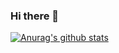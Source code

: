 ### Hi there 👋

[![Anurag's github stats](https://github-readme-stats.vercel.app/api?username=zxdclyz&show_icons=true&theme=ambient_gradient)](https://github.com/zxdclyz)

<!--[![Top Langs](https://github-readme-stats.vercel.app/api/top-langs/?username=zxdclyz&hide_langs_below=1)](https://github.com/anuraghazra/github-readme-stats)-->
